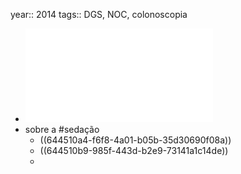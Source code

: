 year:: 2014
tags:: DGS, NOC, colonoscopia

- ![noc_precric-a-o_colonoscopia_act.pdf](../assets/noc_precric-a-o_colonoscopia_act_1682247787065_0.pdf)
- sobre a #sedação
	- ((644510a4-f6f8-4a01-b05b-35d30690f08a))
	- ((644510b9-985f-443d-b2e9-73141a1c14de))
	-